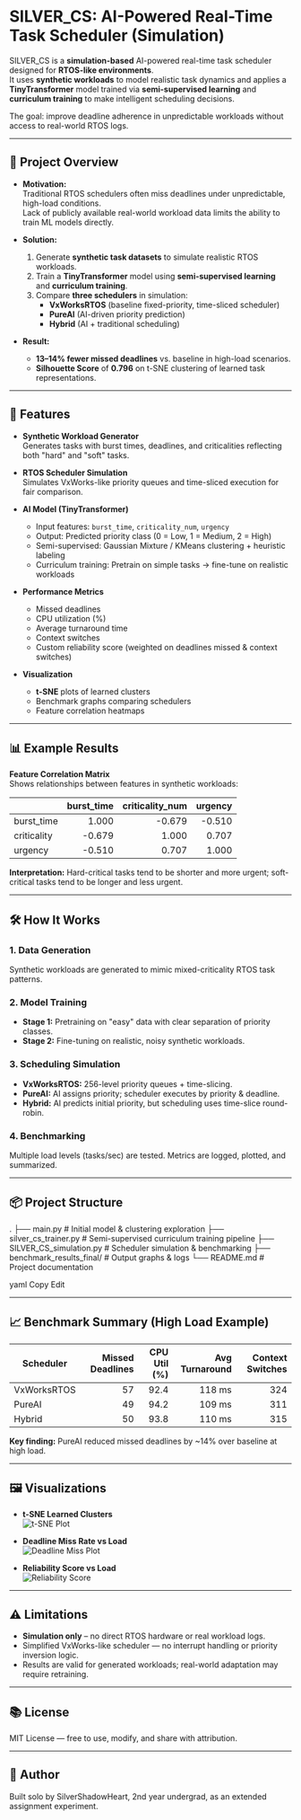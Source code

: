 # SILVER_CS: AI-Powered Real-Time Task Scheduler (Simulation)

SILVER_CS is a **simulation-based** AI-powered real-time task scheduler designed for **RTOS-like environments**.  
It uses **synthetic workloads** to model realistic task dynamics and applies a **TinyTransformer** model trained via **semi-supervised learning** and **curriculum training** to make intelligent scheduling decisions.

The goal: improve deadline adherence in unpredictable workloads without access to real-world RTOS logs.

---

## 📜 Project Overview

- **Motivation:**  
  Traditional RTOS schedulers often miss deadlines under unpredictable, high-load conditions.  
  Lack of publicly available real-world workload data limits the ability to train ML models directly.

- **Solution:**  
  1. Generate **synthetic task datasets** to simulate realistic RTOS workloads.  
  2. Train a **TinyTransformer** model using **semi-supervised learning** and **curriculum training**.  
  3. Compare **three schedulers** in simulation:  
     - **VxWorksRTOS** (baseline fixed-priority, time-sliced scheduler)  
     - **PureAI** (AI-driven priority prediction)  
     - **Hybrid** (AI + traditional scheduling)  

- **Result:**  
  - **13–14% fewer missed deadlines** vs. baseline in high-load scenarios.  
  - **Silhouette Score** of **0.796** on t-SNE clustering of learned task representations.

---

## 🚀 Features

- **Synthetic Workload Generator**  
  Generates tasks with burst times, deadlines, and criticalities reflecting both "hard" and "soft" tasks.

- **RTOS Scheduler Simulation**  
  Simulates VxWorks-like priority queues and time-sliced execution for fair comparison.

- **AI Model (TinyTransformer)**  
  - Input features: `burst_time`, `criticality_num`, `urgency`  
  - Output: Predicted priority class (0 = Low, 1 = Medium, 2 = High)  
  - Semi-supervised: Gaussian Mixture / KMeans clustering + heuristic labeling  
  - Curriculum training: Pretrain on simple tasks → fine-tune on realistic workloads

- **Performance Metrics**  
  - Missed deadlines  
  - CPU utilization (%)  
  - Average turnaround time  
  - Context switches  
  - Custom reliability score (weighted on deadlines missed & context switches)

- **Visualization**  
  - **t-SNE** plots of learned clusters  
  - Benchmark graphs comparing schedulers  
  - Feature correlation heatmaps

---

## 📊 Example Results

**Feature Correlation Matrix**  
Shows relationships between features in synthetic workloads:

|               | burst_time | criticality_num | urgency |
|---------------|-----------:|----------------:|--------:|
| burst_time    | 1.000      | -0.679           | -0.510  |
| criticality   | -0.679     | 1.000            | 0.707   |
| urgency       | -0.510     | 0.707            | 1.000   |

**Interpretation:** Hard-critical tasks tend to be shorter and more urgent; soft-critical tasks tend to be longer and less urgent.

---

## 🛠️ How It Works

### 1. Data Generation
Synthetic workloads are generated to mimic mixed-criticality RTOS task patterns.

### 2. Model Training
- **Stage 1:** Pretraining on "easy" data with clear separation of priority classes.  
- **Stage 2:** Fine-tuning on realistic, noisy synthetic workloads.

### 3. Scheduling Simulation
- **VxWorksRTOS:** 256-level priority queues + time-slicing.  
- **PureAI:** AI assigns priority; scheduler executes by priority & deadline.  
- **Hybrid:** AI predicts initial priority, but scheduling uses time-slice round-robin.

### 4. Benchmarking
Multiple load levels (tasks/sec) are tested. Metrics are logged, plotted, and summarized.

---

## 📦 Project Structure

.
├── main.py # Initial model & clustering exploration
├── silver_cs_trainer.py # Semi-supervised curriculum training pipeline
├── SILVER_CS_simulation.py # Scheduler simulation & benchmarking
├── benchmark_results_final/ # Output graphs & logs
└── README.md # Project documentation

yaml
Copy
Edit

---

## 📈 Benchmark Summary (High Load Example)

| Scheduler    | Missed Deadlines | CPU Util (%) | Avg Turnaround | Context Switches |
|--------------|----------------:|-------------:|---------------:|-----------------:|
| VxWorksRTOS  |  57              | 92.4         | 118 ms         | 324              |
| PureAI       |  49              | 94.2         | 109 ms         | 311              |
| Hybrid       |  50              | 93.8         | 110 ms         | 315              |

**Key finding:** PureAI reduced missed deadlines by ~14% over baseline at high load.

---

## 🖼️ Visualizations

- **t-SNE Learned Clusters**  
  ![t-SNE Plot](benchmark_results_final/tsne_features.png)  

- **Deadline Miss Rate vs Load**  
  ![Deadline Miss Plot](benchmark_results_final/benchmark_deadlines_missed.png)  

- **Reliability Score vs Load**  
  ![Reliability Score](benchmark_results_final/benchmark_reliability_score.png)  

---

## ⚠️ Limitations

- **Simulation only** – no direct RTOS hardware or real workload logs.  
- Simplified VxWorks-like scheduler — no interrupt handling or priority inversion logic.  
- Results are valid for generated workloads; real-world adaptation may require retraining.

---

## 📚 License
MIT License — free to use, modify, and share with attribution.

---

## 🙋 Author
Built solo by SilverShadowHeart, 2nd year undergrad, as an extended assignment experiment. 
